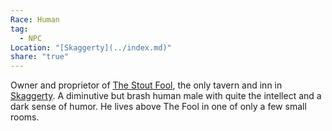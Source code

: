 ```yaml
---
Race: Human
tag:
  - NPC
Location: "[Skaggerty](../index.md)"
share: "true"
---
```


Owner and proprietor of [The Stout Fool](../Locations/The%20Stout%20Fool.md), the only tavern and inn in [Skaggerty](../index.md). A diminutive but brash human male with quite the intellect and a dark sense of humor. He lives above The Fool in one of only a few small rooms.